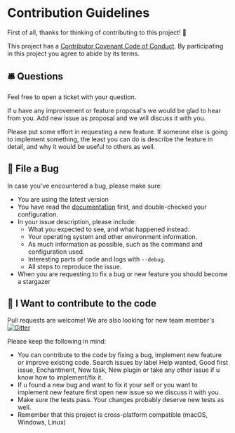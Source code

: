 # Contribution Guidelines

First of all, thanks for thinking of contributing to this project! 👏

This project has a [Contributor Covenant Code of Conduct](./CODE_OF_CONDUCT.md). By participating in this project you agree to abide by its terms.

## 🛎 Questions

Feel free to open a ticket with your question.

If u have any improvement or feature proposal's we would be glad to hear from you. Add new issue as proposal and we will discuss it with you.

Please put some effort in requesting a new feature. If someone else is going to implement something, the least you can do is describe the feature in detail, and why it would be useful to others as well.

## 🐛 File a Bug

In case you've encountered a bug, please make sure:

* You are using the latest version
* You have read the [documentation](https://github.com/flubu-core/flubu.core/wiki) first, and double-checked your configuration.
* In your issue description, please include:
	* What you expected to see, and what happened instead.
	* Your operating system and other environment information.
	* As much information as possible, such as the command and configuration used.
	* Interesting parts of code and logs with `--debug`.
	* All steps to reproduce the issue.
* When you are requesting to fix a bug or new feature you should become a stargazer

## 🎁 I Want to contribute to the code

Pull requests are welcome! We are also looking for new team member's [![Gitter](https://img.shields.io/gitter/room/FlubuCore/Lobby.svg)](https://gitter.im/FlubuCore/Lobby?utm_source=badge&utm_medium=badge&utm_campaign=pr-badge&utm_content=badge)

Please keep the following in mind:

* You can contribute to the code by fixing a bug, implement new feature or improve existing code. 
  Search issues by label Help wanted, Good first issue, Enchantment, New task, New plugin or take any other issue if u know how to implement/fix it.
* If u found a new bug and want to fix it your self or you want to implement new feature first open new issue so we discuss it with you.
* Make sure the tests pass. Your changes probably deserve new tests as well.
* Remember that this project is cross-platform compatible (macOS, Windows, Linux)


